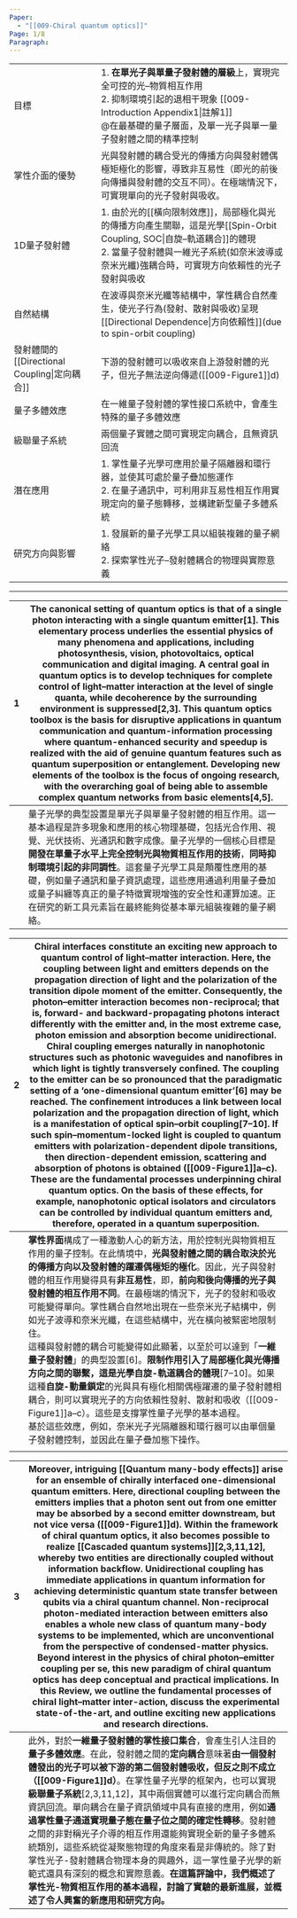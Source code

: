 ```yaml
---
Paper:
  - "[[009-Chiral quantum optics]]"
Page: 1/8
Paragraph:
---
```


|                                     |                                                                                                                                     |
| ----------------------------------- | ----------------------------------------------------------------------------------------------------------------------------------- |
| 目標                                  | 1. **在單光子與單量子發射體的層級**上，實現完全可控的光–物質相互作用<br>2. 抑制環境引起的退相干現象 [[009-Introduction Appendix1\|註解1]]<br>@在最基礎的量子層面，及單一光子與單一量子發射體之間的精準控制    |
| 掌性介面的優勢                             | 光與發射體的耦合受光的傳播方向與發射體偶極矩極化的影響，導致非互易性（即光的前後向傳播與發射體的交互不同）。在極端情況下，可實現單向的光子發射與吸收。                                                         |
| 1D量子發射體                             | 1. 由於光的[[橫向限制效應]]，局部極化與光的傳播方向產生關聯，這是光學[[Spin-Orbit Coupling, SOC\|自旋–軌道耦合]]的體現<br>2. 當量子發射體與一維光子系統(如奈米波導或奈米光纖)強耦合時，可實現方向依賴性的光子發射與吸收 |
| 自然結構                                | 在波導與奈米光纖等結構中，掌性耦合自然產生，使光子行為(發射、散射與吸收)呈現[[Directional Dependence\|方向依賴性]](due to spin-orbit coupling)                                |
| 發射體間的[[Directional Coupling\|定向耦合]] | 下游的發射體可以吸收來自上游發射體的光子，但光子無法逆向傳遞([[009-Figure1]]d)                                                                                    |
| 量子多體效應                              | 在一維量子發射體的掌性接口系統中，會產生特殊的量子多體效應                                                                                                       |
| 級聯量子系統                              | 兩個量子實體之間可實現定向耦合，且無資訊回流                                                                                                              |
| 潛在應用                                | 1. 掌性量子光學可應用於量子隔離器和環行器，並使其可處於量子疊加態運作<br>2. 在量子通訊中，可利用非互易性相互作用實現定向的量子態轉移，並構建新型量子多體系統                                                 |
| 研究方向與影響                             | 1. 發展新的量子光學工具以組裝複雜的量子網絡<br>2. 探索掌性光子–發射體耦合的物理與實際意義                                                                                  |

---

| 1   | The canonical setting of quantum optics is that of a single photon interacting with a single quantum emitter[1]. This elementary process underlies the essential physics of many phenomena and applications, including photosynthesis, vision, photovoltaics, optical communication and digital imaging. **A central goal in quantum optics is to develop techniques for complete control of light–matter interaction at the level of single quanta, while decoherence by the surrounding environment is suppressed**[2,3]. This quantum optics toolbox is the basis for disruptive applications in quantum communication and quantum-information processing where quantum-enhanced security and speedup is realized with the aid of genuine quantum features such as quantum superposition or entanglement. Developing new elements of the toolbox is the focus of ongoing research, with the overarching goal of being able to assemble complex quantum networks from basic elements[4,5]. |
| --- | -------------------------------------------------------------------------------------------------------------------------------------------------------------------------------------------------------------------------------------------------------------------------------------------------------------------------------------------------------------------------------------------------------------------------------------------------------------------------------------------------------------------------------------------------------------------------------------------------------------------------------------------------------------------------------------------------------------------------------------------------------------------------------------------------------------------------------------------------------------------------------------------------------------------------------------------------------------------------------------------- |
|     | 量子光學的典型設置是單光子與單量子發射體的相互作用。這一基本過程是許多現象和應用的核心物理基礎，包括光合作用、視覺、光伏技術、光通訊和數字成像。量子光學的一個核心目標是**開發在單量子水平上完全控制光與物質相互作用的技術**，**同時抑制環境引起的非同調性**。這套量子光學工具是顛覆性應用的基礎，例如量子通訊和量子資訊處理，這些應用通過利用量子疊加或量子糾纏等真正的量子特徵實現增強的安全性和運算加速。正在研究的新工具元素旨在最終能夠從基本單元組裝複雜的量子網絡。                                                                                                                                                                                                                                                                                                                                                                                                                                                                                                                                                                                                                                                                                                                                                    |

| 2   | **Chiral interfaces** constitute an exciting new approach to quantum control of light–matter interaction. Here, the coupling between light and emitters depends on the propagation direction of light and the polarization of the transition dipole moment of the emitter. Consequently, the photon–emitter interaction becomes non-reciprocal; that is, forward- and backward-propagating photons interact differently with the emitter and, in the most extreme case, photon emission and absorption become unidirectional. Chiral coupling emerges naturally in nanophotonic structures such as photonic waveguides and nanofibres in which light is tightly transversely confined. The coupling to the emitter can be so pronounced that the paradigmatic setting of a ‘one-dimensional quantum emitter’[6] may be reached. The confinement introduces a link between local polarization and the propagation direction of light, which is a manifestation of optical spin–orbit coupling[7–10]. If such spin–momentum-locked light is coupled to quantum emitters with polarization-dependent dipole transitions, then direction-dependent emission, scattering and absorption of photons is obtained ([[009-Figure1]]a–c). These are the fundamental processes underpinning chiral quantum optics. On the basis of these effects, for example, nanophotonic optical isolators and circulators can be controlled by individual quantum emitters and, therefore, operated in a quantum superposition. |
| --- | -------------------------------------------------------------------------------------------------------------------------------------------------------------------------------------------------------------------------------------------------------------------------------------------------------------------------------------------------------------------------------------------------------------------------------------------------------------------------------------------------------------------------------------------------------------------------------------------------------------------------------------------------------------------------------------------------------------------------------------------------------------------------------------------------------------------------------------------------------------------------------------------------------------------------------------------------------------------------------------------------------------------------------------------------------------------------------------------------------------------------------------------------------------------------------------------------------------------------------------------------------------------------------------------------------------------------------------------------------------------------------------------------------------------------------------------------------------------------------------------------------- |
|     | **掌性界面**構成了一種激動人心的新方法，用於控制光與物質相互作用的量子控制。在此情境中，**光與發射體之間的耦合取決於光的傳播方向以及發射體的躍遷偶極矩的極化**。因此，光子與發射體的相互作用變得具有**非互易性**，即，**前向和後向傳播的光子與發射體的相互作用不同**。在最極端的情況下，光子的發射和吸收可能變得單向。掌性耦合自然地出現在一些奈米光子結構中，例如光子波導和奈米光纖，在這些結構中，光在橫向被緊密地限制住。<br>這種與發射體的耦合可能變得如此顯著，以至於可以達到「**一維量子發射體**」的典型設置[6]。**限制作用引入了局部極化與光傳播方向之間的聯繫，這是光學自旋-軌道耦合的體現**[7–10]。如果這種**自旋-動量鎖定**的光與具有極化相關偶極躍遷的量子發射體相耦合，則可以實現光子的方向依賴性發射、散射和吸收（[[009-Figure1]]a–c）。這些是支撐掌性量子光學的基本過程。<br>基於這些效應，例如，奈米光子光隔離器和環行器可以由單個量子發射體控制，並因此在量子疊加態下操作。                                                                                                                                                                                                                                                                                                                                                                                                                                                                                                                                                                                                                                                                                                                                                                                                                                                                                                                                                                                                                           |
|     |                                                                                                                                                                                                                                                                                                                                                                                                                                                                                                                                                                                                                                                                                                                                                                                                                                                                                                                                                                                                                                                                                                                                                                                                                                                                                                                                                                                                                                                                                                          |

| 3   | Moreover, intriguing [[Quantum many-body effects]] arise for an ensemble of chirally interfaced one-dimensional quantum emitters. Here, directional coupling between the emitters implies that a photon sent out from one emitter may be absorbed by a second emitter downstream, but not vice versa ([[009-Figure1]]d). Within the framework of chiral quantum optics, it also becomes possible to realize [[Cascaded quantum systems]][2,3,11,12], whereby two entities are directionally coupled without information backflow. Unidirectional coupling has immediate applications in quantum information for achieving deterministic quantum state transfer between qubits via a chiral quantum channel. Non-reciprocal photon-mediated interaction between emitters also enables a whole new class of quantum many-body systems to be implemented, which are unconventional from the perspective of condensed-matter physics. Beyond interest in the physics of chiral photon–emitter coupling per se, this new paradigm of chiral quantum optics has deep conceptual and practical implications. In this Review, we outline the fundamental processes of chiral light–matter inter-action, discuss the experimental state-of-the-art, and outline exciting new applications and research directions. |
| --- | --------------------------------------------------------------------------------------------------------------------------------------------------------------------------------------------------------------------------------------------------------------------------------------------------------------------------------------------------------------------------------------------------------------------------------------------------------------------------------------------------------------------------------------------------------------------------------------------------------------------------------------------------------------------------------------------------------------------------------------------------------------------------------------------------------------------------------------------------------------------------------------------------------------------------------------------------------------------------------------------------------------------------------------------------------------------------------------------------------------------------------------------------------------------------------------------------------------------------------------------------------------------------------------------------------- |
|     | 此外，對於**一維量子發射體的掌性接口集合**，會產生引人注目的**量子多體效應**。在此，發射體之間的**定向耦合**意味著**由一個發射體發出的光子可以被下游的第二個發射體吸收，但反之則不成立（[[009-Figure1]]d）**。在掌性量子光學的框架內，也可以實現**級聯量子系統**[2,3,11,12]，其中兩個實體可以進行定向耦合而無資訊回流。單向耦合在量子資訊領域中具有直接的應用，例如**通過掌性量子通道實現量子態在量子位之間的確定性轉移**。發射體之間的非對稱光子介導的相互作用還能夠實現全新的量子多體系統類別，這些系統從凝聚態物理的角度來看是非傳統的。除了對掌性光子-發射體耦合物理本身的興趣外，這一掌性量子光學的新範式還具有深刻的概念和實際意義。**在這篇評論中，我們概述了掌性光-物質相互作用的基本過程，討論了實驗的最新進展，並概述了令人興奮的新應用和研究方向。**                                                                                                                                                                                                                                                                                                                                                                                                                                                                                                                                                                                                                                                                                                                                                                                                                                                                                              |
